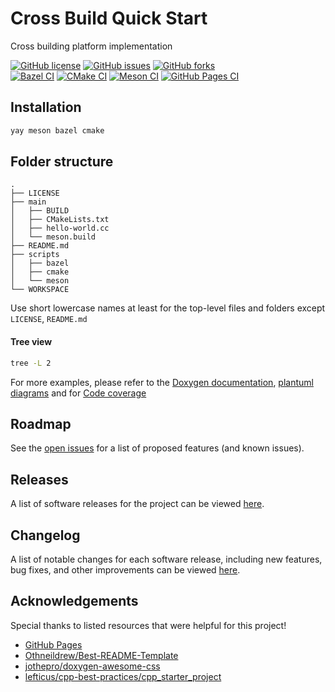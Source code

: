 # Cross Build Quick Start
<!-- ABOUT THE PROJECT -->
Cross building platform implementation

<a href="https://github.com/Neeraj2K18/CrossBuildQuickStart/blob/main/LICENSE"><img alt="GitHub license" src="https://img.shields.io/github/license/Neeraj2K18/CrossBuildQuickStart"></a>
<a href="https://github.com/Neeraj2K18/CrossBuildQuickStart/issues"><img alt="GitHub issues" src="https://img.shields.io/github/issues/Neeraj2K18/CrossBuildQuickStart"></a>
<a href="https://github.com/Neeraj2K18/CrossBuildQuickStart/network"><img alt="GitHub forks" src="https://img.shields.io/github/forks/Neeraj2K18/CrossBuildQuickStart"></a>\
[![Bazel CI](https://github.com/Neeraj2K18/CrossBuildQuickStart/actions/workflows/bazel.yml/badge.svg?branch=main)](https://github.com/Neeraj2K18/CrossBuildQuickStart/actions/workflows/bazel.yml)
[![CMake CI](https://github.com/Neeraj2K18/CrossBuildQuickStart/actions/workflows/cmake.yml/badge.svg?branch=main)](https://github.com/Neeraj2K18/CrossBuildQuickStart/actions/workflows/cmake.yml)
[![Meson CI](https://github.com/Neeraj2K18/CrossBuildQuickStart/actions/workflows/meson.yml/badge.svg?branch=main)](https://github.com/Neeraj2K18/CrossBuildQuickStart/actions/workflows/meson.yml)
[![GitHub Pages CI](https://github.com/Neeraj2K18/CrossBuildQuickStart/actions/workflows/pages.yml/badge.svg?branch=main)](https://github.com/Neeraj2K18/CrossBuildQuickStart/actions/workflows/pages.yml)

## Installation
```bash
yay meson bazel cmake
```
## Folder structure
    .
    ├── LICENSE
    ├── main
    │   ├── BUILD
    │   ├── CMakeLists.txt
    │   ├── hello-world.cc
    │   └── meson.build
    ├── README.md
    ├── scripts
    │   ├── bazel
    │   ├── cmake
    │   └── meson
    └── WORKSPACE

Use short lowercase names at least for the top-level files and folders except `LICENSE`, `README.md`

#### Tree view
```bash
tree -L 2
```
For more examples, please refer to the [Doxygen documentation](https://neeraj2k18.github.io/BoostStateMachine/docs/doxygen-html/index.html), [plantuml diagrams](uml/out/) and for [Code coverage](https://neeraj2k18.github.io/BoostStateMachine/docs/gcov-html/index.html) 

<!-- ROADMAP -->
## Roadmap
See the [open issues](https://github.com/Neeraj2K18/CrossBuildQuickStart/issues) for a list of proposed features (and known issues).

<!--Change and Release Log -->
## Releases
A list of software releases for the project can be viewed [here](https://github.com/Neeraj2K18/BoostStateMachine/releases).

## Changelog
A list of notable changes for each software release, including new features, bug fixes, and other improvements can be viewed [here](.github/docs/CHANGELOG.md).

<!--Acknowledgements -->
## Acknowledgements

Special thanks to listed resources that were helpful for this project!
* [GitHub Pages](https://pages.github.com)
* [Othneildrew/Best-README-Template](https://github.com/othneildrew/Best-README-Template)
* [jothepro/doxygen-awesome-css](https://github.com/jothepro/doxygen-awesome-css/tree/d4c30c7a2e1a27388f247c87a0444e5328f89afb)
* [lefticus/cpp-best-practices/cpp_starter_project](https://github.com/lefticus/cpp_starter_project/blob/master/cmake/CompilerWarnings.cmake)